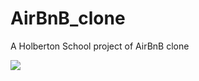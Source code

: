 # AirBnB_clone
A Holberton School project of AirBnB clone

![](https://s3.amazonaws.com/intranet-projects-files/holbertonschool-higher-level_programming+/263/HBTN-hbnb-Final.png)
